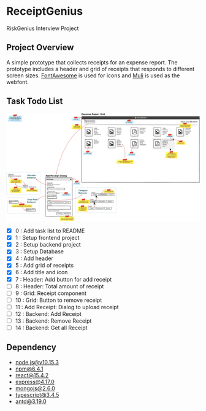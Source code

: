 # ReceiptGenius
RiskGenius Interview Project

## Project Overview
A simple prototype that collects receipts for an expense report. The prototype includes a header and grid of receipts that responds to different screen sizes. [FontAwesome](https://fontawesome.com/) is used for icons and [Muli](https://fonts.google.com/specimen/Muli) is used as the webfont.

## Task Todo List

![Mockup](https://raw.githubusercontent.com/HermiteBai/ReceiptGenius/master/materials/Mockup.png)

- [x] 0 : Add task list to README
- [x] 1 : Setup frontend project
- [x] 2 : Setup backend project
- [x] 3 : Setup Database
- [x] 4 : Add header
- [x] 5 : Add grid of receipts
- [x] 6 : Add title and icon
- [x] 7 : Header: Add button for add receipt
- [ ] 8 : Header: Total amount of receipt
- [ ] 9 : Grid: Receipt component
- [ ] 10 : Grid: Button to remove receipt
- [ ] 11 : Add Receipt: Dialog to upload receipt
- [ ] 12 : Backend: Add Receipt
- [ ] 13 : Backend: Remove Receipt
- [ ] 14 : Backend: Get all Receipt

## Dependency
- node.js@v10.15.3
- npm@6.4.1
- react@15.4.2
- express@4.17.0
- mongojs@2.6.0
- typescript@3.4.5
- antd@3.19.0
